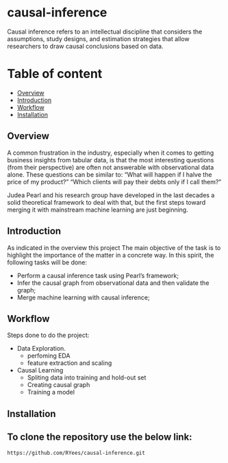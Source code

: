 # causal-inference
Causal inference refers to an intellectual discipline that considers the assumptions, study designs, and estimation strategies that allow researchers to draw causal conclusions based on data. 

# Table of content
* [Overview](#overview)
* [Introduction](#introduction)
* [Workflow](#workflow)
* [Installation](#installation)

## Overview
A common frustration in the industry, especially when it comes to getting business insights from tabular data, is that the most interesting questions (from their perspective) are often not answerable with observational data alone. These questions can be similar to:
“What will happen if I halve the price of my product?”
“Which clients will pay their debts only if I call them?”

Judea Pearl and his research group have developed in the last decades a solid theoretical framework to deal with that, but the first steps toward merging it with mainstream machine learning are just beginning. 

## Introduction
As indicated in the overview this project The main objective of the task is to highlight the importance of the matter in a concrete way. In this spirit, the following tasks will be done:
* Perform a causal inference task using Pearl’s framework;
* Infer the causal graph from observational data and then validate the graph;
* Merge machine learning with causal inference;


## Workflow
Steps done to do the project:
* Data Exploration. 
   * perfoming EDA
   * feature extraction and scaling
* Causal Learning
   * Spliting data into training and hold-out set 
   * Creating causal graph
   * Training a model


## Installation
To clone the repository use the below link:
---
    https://github.com/RYees/causal-inference.git
    


